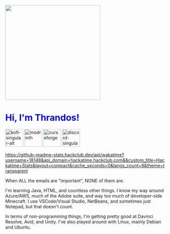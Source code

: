 <img src="https://cdn.modrinth.com/data/cached_images/70593e21b5e98c9ae8b993b0c7955d038b5a1469.gif" width="300" height="300">

# **<font color=blue>Hi, I'm Thrandos!</font>**

[<img alt="kofi-singular-alt" height="56" src="https://cdn.jsdelivr.net/npm/@intergrav/devins-badges@3/assets/cozy/donate/kofi-singular-alt_vector.svg">](https://ko-fi.com/thrandos)
[<img alt="modrinth" height="56" src="https://cdn.jsdelivr.net/npm/@intergrav/devins-badges@3/assets/cozy-minimal/available/modrinth_vector.svg">](https://modrinth.com/user/Thrandos)
[<img alt="curseforge" height="56" src="https://cdn.jsdelivr.net/npm/@intergrav/devins-badges@3/assets/cozy-minimal/available/curseforge_vector.svg">](https://www.curseforge.com/members/thrandos/projects)
[<img alt="discord-singular" height="56" src="https://cdn.jsdelivr.net/npm/@intergrav/devins-badges@3/assets/cozy-minimal/social/discord-singular_vector.svg">](https://discordapp.com/users/1050181410494873600)

https://github-readme-stats.hackclub.dev/api/wakatime?username=18148&api_domain=hackatime.hackclub.com&&custom_title=Hackatime+Stats&layout=compact&cache_seconds=0&langs_count=8&theme=transparent

When ALL the emails are "important", NONE of them are.

I'm learning Java, HTML, and countless other things. I know my way around Azure/AWS, much of the Adobe suite, and way too much of developer-side Minecraft. I use VSCode/Visual Studio, NetBeans, and sometimes just Notepad, but that doesn't count.

In terms of non-programming things, I'm getting pretty good at Davinci Resolve, Avid, and Unity. I've also played around with Linux, mainly Debian and Ubuntu.
